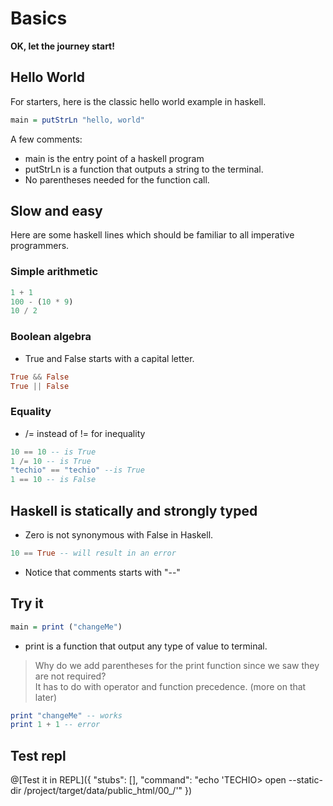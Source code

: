 # Basics

<b>OK, let the journey start!</b><br/>

## Hello World
For starters, here is the classic hello world example in haskell.

```haskell runnable
main = putStrLn "hello, world"
```
A few comments:
* main is the entry point of a haskell program
* putStrLn is a function that outputs a string to the terminal.
* No parentheses needed for the function call.

## Slow and easy
Here are some haskell lines which should be familiar to all imperative programmers.

### Simple arithmetic

```haskell
1 + 1
100 - (10 * 9)
10 / 2
```

### Boolean algebra

* True and False starts with a capital letter.
```haskell
True && False
True || False
```

### Equality
* /= instead of != for inequality
```haskell
10 == 10 -- is True
1 /= 10 -- is True
"techio" == "techio" --is True
1 == 10 -- is False
```

## Haskell is statically and strongly typed
* Zero is not synonymous with False in Haskell.

```haskell
10 == True -- will result in an error
```

* Notice that comments starts with "--"

## Try it
```haskell runnable
main = print ("changeMe")
```
* print is a function that output any type of value to terminal.

> Why do we add parentheses for the print function since we saw they are not required?<br/>
It has to do with operator and function precedence. (more on that later)<br/>

```haskell
print "changeMe" -- works
print 1 + 1 -- error
```

## Test repl

@[Test it in REPL]({ "stubs": [], "command": "echo 'TECHIO> open --static-dir /project/target/data/public_html/00_/'" })